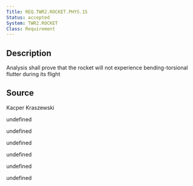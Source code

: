 ```yaml
---
Title: REQ.TWR2.ROCKET.PHYS.15
Status: accepted
System: TWR2.ROCKET
Class: Requirement
---
```


## Description

Analysis shall prove that the rocket will not experience bending-torsional flutter during its flight

## Source

Kacper Kraszewski


undefined

undefined

undefined

undefined

undefined

undefined